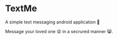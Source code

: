 # TextMe
A simple text messaging android application 📱

  Message your loved one 😝 in a secrured manner 😸.
